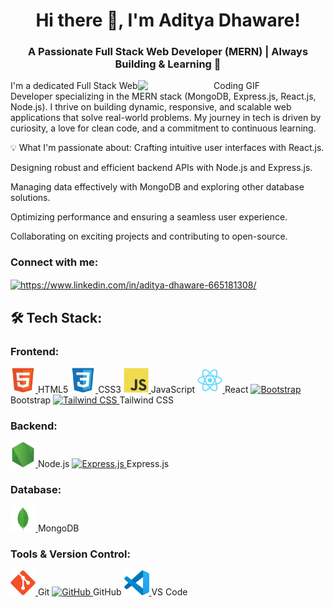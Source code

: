 

<h1 align="center">Hi there 👋, I'm Aditya Dhaware!</h1>
<h3 align="center">A Passionate Full Stack Web Developer (MERN) | Always Building & Learning 🚀</h3>
<p align="center">

<p align="center">
<img align="right" src="https://media4.giphy.com/media/v1.Y2lkPTc5MGI3NjExeWs3NWd3YnQ1ZGZkbGcwYWQ1azAyNWkyYXZ2NjVnaWNnMTBwaTN3OSZlcD12MV9pbnRlcm5hbF9naWZfYnlfaWQmY3Q9Zw/78XCFBGOlS6keY1Bil/giphy.gif" alt="Coding GIF" width="300" /> <!-- Placeholder GIF -->
</p>

I'm a dedicated Full Stack Web Developer specializing in the MERN stack (MongoDB, Express.js, React.js, Node.js). I thrive on building dynamic, responsive, and scalable web applications that solve real-world problems. My journey in tech is driven by curiosity, a love for clean code, and a commitment to continuous learning.

💡 What I'm passionate about:
Crafting intuitive user interfaces with React.js.

Designing robust and efficient backend APIs with Node.js and Express.js.

Managing data effectively with MongoDB and exploring other database solutions.

Optimizing performance and ensuring a seamless user experience.

Collaborating on exciting projects and contributing to open-source.

<h3 align="left">Connect with me:</h3>
<p align="left">
<a href="https://linkedin.com/in/aditya-dhaware-665181308/" target="blank"><img align="center" src="https://raw.githubusercontent.com/rahuldkjain/github-profile-readme-generator/master/src/images/icons/Social/linked-in-alt.svg" alt="https://www.linkedin.com/in/aditya-dhaware-665181308/" height="30" width="40" /></a>
</p>

<h2>🛠️ Tech Stack:</h2>
<p align="left">
<!-- Frontend -->
<h3>Frontend:</h1>
<a href="https://developer.mozilla.org/en-US/docs/Web/HTML" target="_blank" rel="noreferrer">
<img src="https://raw.githubusercontent.com/devicons/devicon/master/icons/html5/html5-original.svg" alt="HTML5" width="40" height="40"/>
</a> HTML5
<a href="https://developer.mozilla.org/en-US/docs/Web/CSS" target="_blank" rel="noreferrer">
<img src="https://raw.githubusercontent.com/devicons/devicon/master/icons/css3/css3-original.svg" alt="CSS3" width="40" height="40"/>
</a> CSS3
<a href="https://developer.mozilla.org/en-US/docs/Web/JavaScript" target="_blank" rel="noreferrer">
<img src="https://raw.githubusercontent.com/devicons/devicon/master/icons/javascript/javascript-original.svg" alt="JavaScript" width="40" height="40"/>
</a> JavaScript
<a href="https://react.dev/" target="_blank" rel="noreferrer">
<img src="https://raw.githubusercontent.com/devicons/devicon/master/icons/react/react-original.svg" alt="React" width="40" height="40"/>
</a> React
<a href="https://getbootstrap.com" target="_blank" rel="noreferrer">
<img src="https://cdn.simpleicons.org/bootstrap/FFFFFF" alt="Bootstrap" width="40" height="40"/>
</a> Bootstrap
<a href="https://tailwindcss.com/" target="_blank" rel="noreferrer">
<img src="https://cdn.simpleicons.org/tailwindcss/FFFFFF" alt="Tailwind CSS" width="40" height="40"/>
</a> Tailwind CSS

<!-- Backend -->
<h3>Backend:</h3>
<a href="https://nodejs.org/en" target="_blank" rel="noreferrer">
<img src="https://raw.githubusercontent.com/devicons/devicon/master/icons/nodejs/nodejs-original.svg" alt="Node.js" width="40" height="40"/>
</a> Node.js
<a href="https://expressjs.com/" target="_blank" rel="noreferrer">
<img src="https://cdn.simpleicons.org/express/FFFFFF" alt="Express.js" width="40" height="40"/>
</a> Express.js

<!-- Databases -->
<h3>Database:</h3>
<a href="https://www.mongodb.com/" target="_blank" rel="noreferrer">
<img src="https://raw.githubusercontent.com/devicons/devicon/master/icons/mongodb/mongodb-original.svg" alt="MongoDB" width="40" height="40"/>
</a> MongoDB


<h3>Tools & Version Control:</h3>
<a href="https://git-scm.com/" target="_blank" rel="noreferrer">
<img src="https://raw.githubusercontent.com/devicons/devicon/master/icons/git/git-original.svg" alt="Git" width="40" height="40"/>
</a> Git
<a href="https://github.com/" target="_blank" rel="noreferrer">
<img src="https://cdn.simpleicons.org/github/FFFFFF" alt="GitHub" width="40" height="40"/>
</a> GitHub
<a href="https://code.visualstudio.com/" target="_blank" rel="noreferrer">
<img src="https://raw.githubusercontent.com/devicons/devicon/master/icons/vscode/vscode-original.svg" alt="VS Code" width="40" height="40"/>
</a> VS Code
</p>



